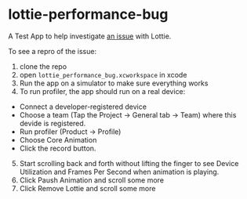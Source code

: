 # lottie-performance-bug
A Test App to help investigate [an issue](https://github.com/airbnb/lottie-ios/issues/1105) with Lottie. 

To see a repro of the issue: 
1. clone the repo
2. open `lottie_performance_bug.xcworkspace` in xcode
3. Run the app on a simulator to make sure everything works  
4. To run profiler, the app should run on a real device:
  - Connect a developer-registered device 
  - Choose a team (Tap the Project -> General tab -> Team) where this devide is registered.
  - Run profiler (Product -> Profile)
  - Choose Core Animation
  - Click the record button. 
5. Start scrolling back and forth without lifting the finger to see Device Utilization and Frames Per Second when animation is playing.
6. Click Paush Animation and scroll some more
7. Click Remove Lottie and scroll some more
